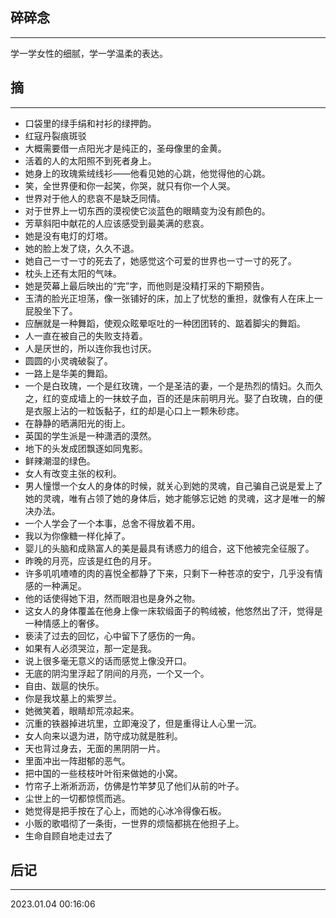 ## 碎碎念
----
学一学女性的细腻，学一学温柔的表达。

## 摘
----

- 口袋里的绿手绢和衬衫的绿押韵。
- 红寇丹裂痕斑驳
- 大概需要借一点阳光才是纯正的，圣母像里的金黄。
- 活着的人的太阳照不到死者身上。
- 她身上的玫瑰紫绒线衫——他看见她的心跳，他觉得他的心跳。
- 笑，全世界便和你一起笑，你哭，就只有你一个人哭。
- 世界对于他人的悲哀不是缺乏同情。
- 对于世界上一切东西的漠视使它淡蓝色的眼睛变为没有颜色的。
- 芳草斜阳中献花的人应该感受到最美满的悲哀。
- 她是没有电灯的灯塔。
- 她的脸上发了烧，久久不退。
- 她自己一寸一寸的死去了，她感觉这个可爱的世界也一寸一寸的死了。
- 枕头上还有太阳的气味。
- 她是荧幕上最后映出的“完”字，而他则是没精打采的下期预告。
- 玉清的脸光正坦荡，像一张铺好的床，加上了忧愁的重担，就像有人在床上一屁股坐下了。
- 应酬就是一种舞蹈，使观众眩晕呕吐的一种团团转的、踮着脚尖的舞蹈。
- 人一直在被自己的失败支持着。
- 人是厌世的，所以连你我也讨厌。
- 圆圆的小灵魂破裂了。
- 一路上是华美的舞蹈。
- 一个是白玫瑰，一个是红玫瑰，一个是圣洁的妻，一个是热烈的情妇。久而久之，红的变成墙上的一抹蚊子血，百的还是床前明月光。娶了白玫瑰，白的便是衣服上沾的一粒饭黏子，红的却是心口上一颗朱砂痣。
- 在静静的晒满阳光的街上。
- 英国的学生派是一种潇洒的漠然。
- 地下的头发成团飘逐如同鬼影。
- 鲜辣潮湿的绿色。
- 女人有改变主张的权利。
- 男人憧憬一个女人的身体的时候，就关心到她的灵魂，自己骗自己说是爱上了她的灵魂，唯有占领了她的身体后，她才能够忘记她  的灵魂，这才是唯一的解决办法。
- 一个人学会了一个本事，总舍不得放着不用。
- 我以为你像糖一样化掉了。
- 婴儿的头脑和成熟富人的美是最具有诱惑力的组合，这下他被完全征服了。
- 昨晚的月亮，应该是红色的月牙。
- 许多叽叽喳喳的肉的喜悦全都静了下来，只剩下一种苍凉的安宁，几乎没有情感的一种满足。
- 他的话使得她下泪，然而眼泪也是身外之物。
- 这女人的身体覆盖在他身上像一床软缎面子的鸭绒被，他悠然出了汗，觉得是一种情感上的奢侈。
- 亵渎了过去的回忆，心中留下了感伤的一角。
- 如果有人必须哭泣，那一定是我。
- 说上很多毫无意义的话而感觉上像没开口。
- 无底的阴沟里浮起了阴间的月亮，一个又一个。
- 自由、跋扈的快乐。
- 你是我坟墓上的紫罗兰。
- 她微笑着，眼睛却荒凉起来。
- 沉重的铁器掉进坑里，立即淹没了，但是重得让人心里一沉。
- 女人向来以退为进，防守成功就是胜利。
- 天也背过身去，无面的黑阴阴一片。
- 里面冲出一阵甜郁的恶气。
- 把中国的一些枝枝叶叶衔来做她的小窝。
- 竹帘子上淅淅沥沥，仿佛是竹竿梦见了他们从前的叶子。
- 尘世上的一切都惊慌而逃。
- 她觉得是把手按在了心上，而她的心冰冷得像石板。
- 小贩的歌唱彻了一条街，一世界的烦恼都挑在他担子上。
- 生命自顾自地走过去了

## 后记
----

2023.01.04 00:16:06
